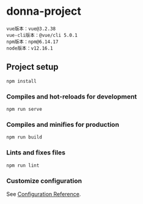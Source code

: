 # donna-project
```
vue版本：vue@3.2.38
vue-cli版本：@vue/cli 5.0.1
npm版本：npm@6.14.17
node版本：v12.16.1
```

## Project setup
```
npm install
```

### Compiles and hot-reloads for development
```
npm run serve
```

### Compiles and minifies for production
```
npm run build
```

### Lints and fixes files
```
npm run lint
```

### Customize configuration
See [Configuration Reference](https://cli.vuejs.org/config/).
